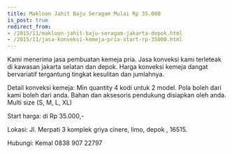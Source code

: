 ```yaml
---
title: Makloon Jahit Baju Seragam Mulai Rp 35.000
is_post: true
redirect_from:
- /2015/11/makloon-jahit-baju-seragam-jakarta-depok.html
- /2015/11/jasa-konveksi-kemeja-pria-start-rp-35000.html
---
```


Kami menerima jasa pembuatan kemeja pria. Jasa konveksi kami terleteak di kawasan jakarta selatan dan depok. Harga konveksi kemeja dangat bervariatif tergantung tingkat kesulitan dan jumlahnya.
<!--more-->

Detail konveksi kemeja:
Min quantity 4 kodi untuk 2 model.
Pola boleh dari kami boleh dari anda.
Bahan dan aksesoris pendukung disiapkan oleh anda.
Multi size (S, M, L, XL)

Start harga:
di Rp 35.000,-

Lokasi:
Jl. Merpati 3 komplek griya cinere, limo, depok , 16515.

Hubungi:
Kemal 0838 907 22797
